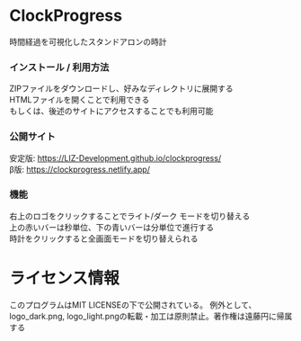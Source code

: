 # ClockProgress
時間経過を可視化したスタンドアロンの時計

### インストール / 利用方法
ZIPファイルをダウンロードし、好みなディレクトリに展開する<br>
HTMLファイルを開くことで利用できる<br>
もしくは、後述のサイトにアクセスすることでも利用可能

### 公開サイト
安定版: <a href="https://LIZ-Development.github.io/clockprogress/" target="_blank" rel="noopener">https://LIZ-Development.github.io/clockprogress/</a><br>
β版: <a href="https://clockprogress.netlify.app/" target="_blank" rel="noopener">https://clockprogress.netlify.app/</a>

### 機能
右上のロゴをクリックすることでライト/ダーク モードを切り替える<br>
上の赤いバーは秒単位、下の青いバーは分単位で進行する<br>
時計をクリックすると全画面モードを切り替えられる

# ライセンス情報
このプログラムはMIT LICENSEの下で公開されている。
例外として、logo_dark.png, logo_light.pngの転載・加工は原則禁止。著作権は遠藤円に帰属する
